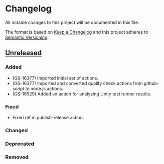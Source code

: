 # Changelog
All notable changes to this project will be documented in this file.

The format is based on [Keep a Changelog](http://keepachangelog.com/en/1.0.0/)
and this project adheres to [Semantic Versioning](http://semver.org/spec/v2.0.0.html).

## [Unreleased]
### Added
- (GS-16377) Imported initial set of actions.
- (GS-16377) Imported and converted quality check actions from github-script to node.js actions.
- (GS-16529) Added an action for analyzing Unity test runner results.

### Fixed
- Fixed ref in publish-release action.

### Changed

### Deprecated

### Removed

[Unreleased]: https://github.com/mindjolt/uc-actions/tree/HEAD
